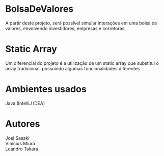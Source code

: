 # BolsaDeValores
A partir deste projeto, será possível simular interações em uma bolsa de valores, envolvendo investidores, empresas e corretoras.

# Static Array
Um diferencial do projeto é a utilização de um static array que substitui o array tradicional, possuindo algumas funcionalidades diferentes

# Ambientes usados
Java (IntelliJ IDEA)

# Autores
Joel Sasaki  
Vinícius Miura  
Leandro Takara
